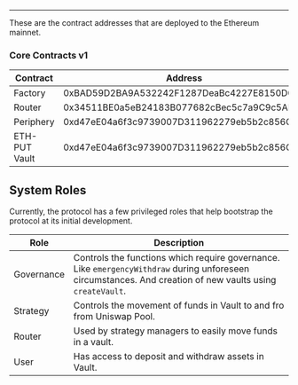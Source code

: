 ---

These are the contract addresses that are deployed to the Ethereum mainnet.

### **Core Contracts v1**

| Contract      | Address                                    |
| ------------- | ------------------------------------------ |
| Factory       | 0xBAD59D2BA9A532242F1287DeaBc4227E8150D074 |
| Router        | 0x34511BE0a5eB24183B077682cBec5c7a9C9c5ADb |
| Periphery     | 0xd47eE04a6f3c9739007D311962279eb5b2c856C5 |
| ETH-PUT Vault | 0xd47eE04a6f3c9739007D311962279eb5b2c856C5 |

## **System Roles**

Currently, the protocol has a few privileged roles that help bootstrap the protocol at its initial development.

| Role       | Description                                                                                                                                                |
| ---------- | ---------------------------------------------------------------------------------------------------------------------------------------------------------- |
| Governance | Controls the functions which require governance. Like `emergencyWithdraw` during unforeseen circumstances. And creation of new vaults using `createVault`. |
| Strategy   | Controls the movement of funds in Vault to and fro from Uniswap Pool.                                                                                      |
| Router     | Used by strategy managers to easily move funds in a vault.                                                                                                 |
| User       | Has access to deposit and withdraw assets in Vault.                                                                                                        |
